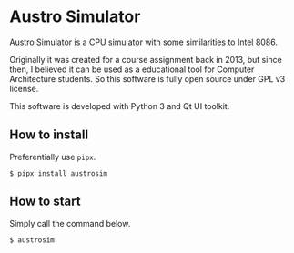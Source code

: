# Austro Simulator

Austro Simulator is a CPU simulator with some similarities to Intel 8086.

Originally it was created for a course assignment back in 2013, but since then, I believed it
can be used as a educational tool for Computer Architecture students. So this software is fully
open source under GPL v3 license.

This software is developed with Python 3 and Qt UI toolkit.

## How to install

Preferentially use `pipx`.

```console
$ pipx install austrosim
```

## How to start

Simply call the command below.

```console
$ austrosim
```
